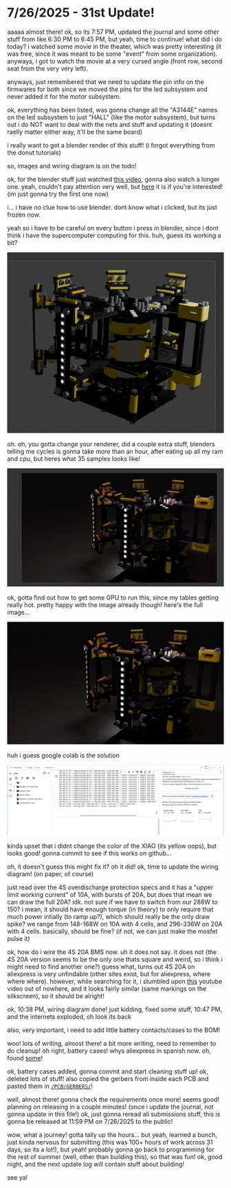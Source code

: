 # 7/26/2025 - 31st Update!

aaaaa almost there! ok, so its 7:57 PM, updated the journal and some other stuff from like 6:30 PM to 6:45 PM, but yeah, time to continue! what did i do today? i watched some movie in the theater, which was pretty interesting (it was free, since it was meant to be some "event" from some organization). anyways, i got to watch the movie at a very cursed angle (front row, second seat from the very very left).

anyways, just remembered that we need to update the pin info on the firmwares for both since we moved the pins for the led subsystem and never added it for the motor subsystem.

ok, everything has been listed, was gonna change all the "A3144E" names on the led subsystem to just "HALL" (like the motor subsystem), but turns out i do NOT want to deal with the nets and stuff and updating it (doesnt raelly matter either way, it'll be the same board)

i really want to get a blender render of this stuff! (i forgot everything from the donut tutorials)

so, images and wiring diagram is on the todo!

ok, for the blender stuff just watched [this video](https://www.youtube.com/watch?v=yMfAVJGHMrM), gonna also watch a longer one. yeah, couldn't pay attention very well, but [here](https://www.youtube.com/watch?v=0B0OUAdQ6UI) it is if you're interested! (im just gonna try the first one now)

i... i have no clue how to use blender. dont know what i clicked, but its just frozen now.

yeah so i have to be careful on every button i press in blender, since i dont think i have the supercomputer computing for this. huh, guess its working a bit?

![hmm](</updatelogs/images/202507/07262025 - 1.png>)

oh. oh, you gotta change your renderer, did a couple extra stuff, blenders telling me cycles is gonna take more than an hour, after eating up all my ram and cpu, but heres what 35 samples looks like!

![waw](</updatelogs/images/202507/07262025 - 2.png>)

ok, gotta find out how to get some GPU to run this, since my tables getting really hot. pretty happy with the image already though! here's the full image...

![waw](</updatelogs/images/202507/07262025 - 3.png>)

huh i guess google colab is the solution

![hmm](</updatelogs/images/202507/07262025 - 4.png>)

kinda upset that i didnt change the color of the XIAO (its yellow oops), but looks good! gonna commit to see if this works on github...

oh, it doesn't guess this might fix it? oh it did! ok, time to update the wiring diagram! (on paper, of course)

just read over the 4S overdischarge protection specs and it has a "upper limit working current" of 10A, with bursts of 20A, but does that mean we can draw the full 20A? idk. not sure if we have to switch from our 288W to 150? i mean, it should have enough torque (in theory) to only require that much power intially (to ramp up?), which should really be the only draw spike? we range from 148-168W on 10A with 4 cells, and 296-336W on 20A with 4 cells. basically, should be fine? (if not, we can just make the mosfet pulse it)

ok, how do i wire the 4S 20A BMS now. uh it does not say. it does not (the 4S 20A version seems to be the only one thats square and weird, so i think i might need to find another one?) guess what, turns out 4S 20A on aliexpress is very unfindable (other sites exist, but for aliexpress, where where where). however, while searching for it, i stumbled upon [this](https://www.youtube.com/watch?v=pwYRDDrYAM4) youtube video out of nowhere, and it looks fairly similar (same markings on the silkscreen), so it should be alright!

ok, 10:38 PM, wiring diagram done! just kidding, fixed some stuff, 10:47 PM, and the internets exploded, oh look its back

also, very important, i need to add little battery contacts/cases to the BOM!

woo! lots of writing, almost there! a bit more writing, need to remember to do cleanup! oh right, battery cases! whys aliexpress in spanish now. oh, found [some](https://www.aliexpress.us/item/3256806864993334.html)!

ok, battery cases added, gonna commit and start cleaning stuff up! ok, deleted lots of stuff! also copied the gerbers from inside each PCB and pasted them in [`/PCB/GERBERS/`](</PCB/GERBERS/>)!

well, almost there! gonna check the requirements once more! seems good! planning on releasing in a couple minutes! (once i update the journal, not gonna update in this file!) ok, just gonna reread all submissions stuff, this is gonna be released at 11:59 PM on 7/26/2025 to the public!

wow, what a journey! gotta tally up the hours... but yeah, learned a bunch, just kinda nervous for submitting (this was 100+ hours of work across 31 days, so its a lot!), but yeah! probably gonna go back to programming for the rest of summer (well, other than building this), so that was fun! ok, good night, and the next update log will contain stuff about building!

see ya!